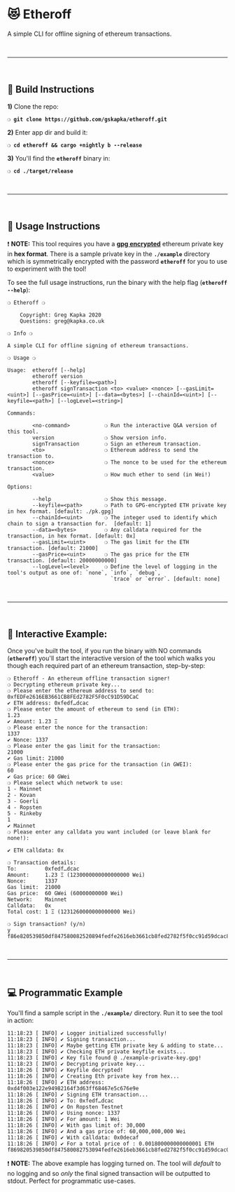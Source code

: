 # :heart_eyes_cat: Etheroff

A simple CLI for offline signing of ethereum transactions.

&nbsp;

***

&nbsp;

## :page_with_curl: Build Instructions

**1)** Clone the repo:

__`❍ git clone https://github.com/gskapka/etheroff.git`__

**2)** Enter app dir and build it:

__`❍ cd etheroff && cargo +nightly b --release`__

**3)** You'll find the __`etheroff`__ binary in:

__`❍ cd ./target/release`__

&nbsp;

***

&nbsp;

## :wrench: Usage Instructions


:exclamation: __NOTE:__ This tool requires you have a __[gpg encrypted](https://www.howtogeek.com/427982/how-to-encrypt-and-decrypt-files-with-gpg-on-linux/)__ ethereum private key in __hex format__. There is a sample private key in the __`./example`__ directory which is symmetrically encrypted with the password __`etheroff`__ for you to use to experiment with the tool!

To see the full usage instructions, run the binary with the help flag (__`etheroff --help`__):

```
❍ Etheroff ❍

    Copyright: Greg Kapka 2020
    Questions: greg@kapka.co.uk

❍ Info ❍

A simple CLI for offline signing of ethereum transactions.

❍ Usage ❍

Usage:  etheroff [--help]
        etheroff version
        etheroff [--keyfile=<path>]
        etheroff signTransaction <to> <value> <nonce> [--gasLimit=<uint>] [--gasPrice=<uint>] [--data=<bytes>] [--chainId=<uint>] [--keyfile=<path>] [--logLevel=<string>]

Commands:

        <no-command>           ❍ Run the interactive Q&A version of this tool.
        version                ❍ Show version info.
        signTransaction        ❍ Sign an ethereum transaction.
        <to>                   ❍ Ethereum address to send the transaction to.
        <nonce>                ❍ The nonce to be used for the ethereum transaction.
        <value>                ❍ How much ether to send (in Wei!)

Options:

        --help                 ❍ Show this message.
        --keyfile=<path>       ❍ Path to GPG-encrypted ETH private key in hex format. [default: ./pk.gpg]
        --chainId=<uint>       ❍ The integer used to identify which chain to sign a transaction for.  [default: 1]
        --data=<bytes>         ❍ Any calldata required for the transaction, in hex format. [default: 0x]
        --gasLimit=<uint>      ❍ The gas limit for the ETH transaction. [default: 21000]
        --gasPrice=<uint>      ❍ The gas price for the ETH transaction. [default: 20000000000]
        --logLevel=<level>     ❍ Define the level of logging in the tool's output as one of: `none`, `info`, `debug`,
                                 `trace` or `error`. [default: none]
```

&nbsp;

***

&nbsp;

## :clap: Interactive Example:

Once you've built the tool, if you run the binary with NO commands (__`etheroff`__) you'll start the interactive version of the tool which walks you though each required part of an ethereum transaction, step-by-step:

```
❍ Etheroff - An ethereum offline transaction signer!
❍ Decrypting ethereum private key...
❍ Please enter the ethereum address to send to:
0xfEDFe2616EB3661CB8FEd2782F5F0cC91D59DCaC
✔ ETH address: 0xfedf…dcac
❍ Please enter the amount of ethereum to send (in ETH):
1.23
✔ Amount: 1.23 Ξ
❍ Please enter the nonce for the transaction:
1337
✔ Nonce: 1337
❍ Please enter the gas limit for the transaction:
21000
✔ Gas limit: 21000
❍ Please enter the gas price for the transaction (in GWEI):
60
✔ Gas price: 60 GWei
❍ Please select which network to use:
1 - Mainnet
2 - Kovan
3 - Goerli
4 - Ropsten
5 - Rinkeby
1
✔ Mainnet
❍ Please enter any calldata you want included (or leave blank for none!):

✔ ETH calldata: 0x

❍ Transaction details:
To:         0xfedf…dcac
Amount:     1.23 Ξ (1230000000000000000 Wei)
Nonce:      1337
Gas limit:  21000
Gas price:  60 GWei (60000000000 Wei)
Network:    Mainnet
Calldata:   0x
Total cost: 1 Ξ (1231260000000000000 Wei)

❍ Sign transaction? (y/n)
y
f86e820539850df847580082520894fedfe2616eb3661cb8fed2782f5f0cc91d59dcac881111d67bb1bb00008026a09d76015c4eda9937b84c0e02045bbeedf2498c24e8a1f4a04e8c9e5208de5078a04a97a0e04a20161c32b7e99b1e5a9af309e95a2988edeca6b39401d2435949e2
```

&nbsp;

***

&nbsp;

## :computer: Programmatic Example

You'll find a sample script in the __`./example/`__ directory. Run it to see the tool in action:

```
11:18:23 [ INFO] ✔ Logger initialized successfully!
11:18:23 [ INFO] ✔ Signing transaction...
11:18:23 [ INFO] ✔ Maybe getting ETH private key & adding to state...
11:18:23 [ INFO] ✔ Checking ETH private keyfile exists...
11:18:23 [ INFO] ✔ Key file found @ ./example-private-key.gpg!
11:18:23 [ INFO] ✔ Decrypting private key...
11:18:26 [ INFO] ✔ Keyfile decrypted!
11:18:26 [ INFO] ✔ Creating Eth private key from hex...
11:18:26 [ INFO] ✔ ETH address: 0xd4f003e122e94982164f3d63ff68467e5c676e9e
11:18:26 [ INFO] ✔ Signing ETH transaction...
11:18:26 [ INFO] ✔ To: 0xfedf…dcac
11:18:26 [ INFO] ✔ On Ropsten Testnet
11:18:26 [ INFO] ✔ Using nonce: 1337
11:18:26 [ INFO] ✔ For amount: 1 Wei
11:18:26 [ INFO] ✔ With gas limit of: 30,000
11:18:26 [ INFO] ✔ And a gas price of: 60,000,000,000 Wei
11:18:26 [ INFO] ✔ With calldata: 0x0decaf
11:18:26 [ INFO] ✔ For a total price of : 0.001800000000000001 ETH
f869820539850df847580082753094fedfe2616eb3661cb8fed2782f5f0cc91d59dcac01830decaf2aa0c8a9434fa0775488d27f5395bcd4e1180b0b67800d58bc3a69f1e9071e45d3eba06084d3d8e723188c441403e0ecd6d7cd894346730a28d557eda393fc2eb0fda3
```

:exclamation: __NOTE:__ The above example has logging turned on. The tool will _default_ to no logging and so _only_ the final signed transaction will be outputted to stdout. Perfect for programmatic use-cases.
